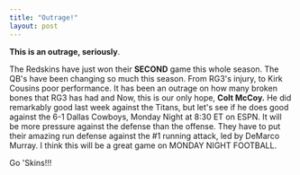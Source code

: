 ```yaml
---
title: "Outrage!"
layout: post
---
```


**This is an outrage, seriously**.

The Redskins have just won their **SECOND** game this whole season. The QB's have been changing so much this season. From RG3's injury, to Kirk Cousins poor performance. It has been an outrage on how many broken bones that RG3 has had and Now, this is our only hope, <!--more-->**Colt McCoy.** He did remarkably good last week against the Titans, but let's see if he does good against the 6-1 Dallas Cowboys, Monday Night at 8:30 ET on ESPN. It will be more pressure against the defense than the offense. They have to put their amazing run defense against the #1 running attack, led by DeMarco Murray. I think this will be a great game on MONDAY NIGHT FOOTBALL.

Go 'Skins!!!
